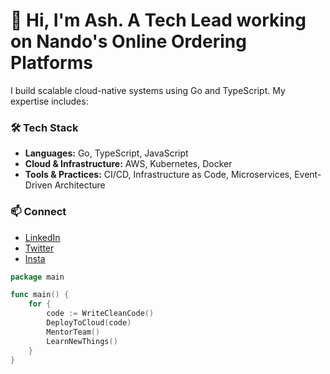 # 👋 Hi, I'm Ash. A Tech Lead working on Nando's Online Ordering Platforms

I build scalable cloud-native systems using Go and TypeScript. My expertise includes:

### 🛠️ Tech Stack
- **Languages:** Go, TypeScript, JavaScript
- **Cloud & Infrastructure:** AWS, Kubernetes, Docker
- **Tools & Practices:** CI/CD, Infrastructure as Code, Microservices, Event-Driven Architecture

### 📫 Connect
- [LinkedIn](https://linkedin.com/ash-mcbride)
- [Twitter](https://twitter.com/snoriesaurus)
- [Insta](https://instagram.com/ashisacat)

```go
package main

func main() {
    for {
        code := WriteCleanCode()
        DeployToCloud(code)
        MentorTeam()
        LearnNewThings()
    }
}
```
